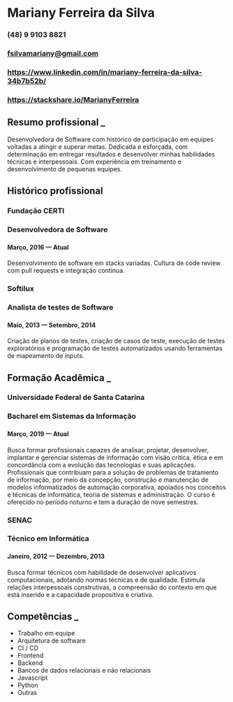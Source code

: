 
# Mariany Ferreira da Silva

### (48) 9 9103 8821
### fsilvamariany@gmail.com

### https://www.linkedin.com/in/mariany-ferreira-da-silva-34b7b52b/
### https://stackshare.io/MarianyFerreira

## Resumo profissional                                                                                                        _
Desenvolvedora de Software com histórico de participação em equipes voltadas a atingir e superar metas. Dedicada e esforçada, com determinação em entregar resultados e desenvolver minhas habilidades técnicas e interpessoais. Com experiência em treinamento e desenvolvimento de pequenas equipes.

## Histórico profissional

### Fundação CERTI
### Desenvolvedora de Software
#### Março, 2016 一 Atual
Desenvolvimento de software em stacks variadas. Cultura de code review com pull requests e integração contínua.

### Softilux
### Analista de testes de Software
#### Maio, 2013 一 Setembro, 2014

Criação de planos de testes, criação de casos de teste, execução de testes exploratórios e programação de testes automatizados usando ferramentas de mapeamento de inputs.

## Formação Acadêmica                                                                                                        _

### Universidade Federal de Santa Catarina
### Bacharel em Sistemas da Informação
#### Março, 2019 一 Atual

Busca formar profissionais capazes de analisar, projetar, desenvolver, implantar e gerenciar sistemas de informação com visão crítica, ética e em concordância com a evolução das tecnologias e suas aplicações. Profissionais que contribuam para a solução de problemas de tratamento de informação, por meio da concepção, construção e manutenção de modelos informatizados de automação corporativa, apoiados nos conceitos e técnicas de informática, teoria de sistemas e administração. O curso é oferecido no período noturno e tem a duração de nove semestres.

### SENAC
### Técnico em Informática
#### Janeiro, 2012 一 Dezembro, 2013

Busca formar técnicos com habilidade de desenvolver aplicativos computacionais, adotando normas técnicas e de qualidade. Estimula relações interpessoais construtivas, a compreensão do contexto em que está inserido e a capacidade propositiva e criativa.

## Competências                                                                                                                       _ 

- Trabalho em equipe
- Arquitetura de software
- CI / CD
- Frontend
- Backend
- Bancos de dados relacionais e não relacionais
- Javascript
- Python
- Outras
